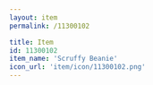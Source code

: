```yaml
---
layout: item
permalink: /11300102

title: Item
id: 11300102
item_name: 'Scruffy Beanie'
icon_url: 'item/icon/11300102.png'
---
```

